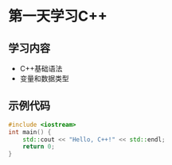 # 第一天学习C++

## 学习内容
- C++基础语法
- 变量和数据类型

## 示例代码
```cpp
#include <iostream>
int main() {
    std::cout << "Hello, C++!" << std::endl;
    return 0;
}